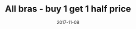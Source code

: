 ---
campaign-uuid: c-9259b8be-e7f3-4621-b3ac-dbca4443b9e5
type: Offer
category: Fashion
date: 2017-11-08
end-date: 2017-11-23
disable-form: false
is_promoted: false
has_entry_page: false
extra-css:

logo-left-title: Figleaves
logo-left-href: https://www.figleaves.com/uk/
logo-left-image: figleaves-logo.svg

banner-img: figleaves-main_image.png
hero-header: All bras - buy 1 get 1 half price
competition-description: Discover the latest promotion of Figleaves, the home of Luxury Lingerie, Swimwear and many more. At Figleaves, they aim to deliver the best possible lingerie, swimwear and other accessories, depending on your tastes and on your way to dress. Check it out now.
hero-subheader:

title: All bras - buy 1 get 1 half price
bg-image-hero:
bg-image-first:
bg-image-second:

section1-content: >
    <p></p>
    <p></p>
    <p></p>

section2-content: >
    <p></p>
    <p></p>
    <p></p>

entry-title:
terms-confirmation:
entry-content: >
    <p></p>
    <p></p>

---